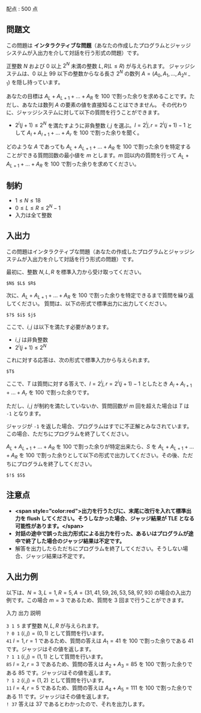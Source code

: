 配点 : $500$ 点

## 問題文

この問題は **インタラクティブな問題**（あなたの作成したプログラムとジャッジシステムが入出力を介して対話を行う形式の問題）です。

正整数 $N$ および $0$ 以上 $2^N$ 未満の整数 $L,R(L\leq R)$ が与えられます。
ジャッジシステムは、$0$ 以上 $99$ 以下の整数からなる長さ $2^N$ の数列 $A = (A_0, A_1, \dots, A_{2^N-1})$ を隠し持っています。

あなたの目標は $A_L+A_{L+1}+\dots+A_{R}$ を $100$ で割った余りを求めることです。ただし、あなたは数列 $A$ の要素の値を直接知ることはできません。
その代わりに、ジャッジシステムに対して以下の質問を行うことができます。

- $2^i(j+1)\leq 2^N$ を満たすように非負整数 $i,j$ を選ぶ。$l=2^ij,r=2^i(j+1)-1$ として $A_l+A_{l+1}+\dots+A_{r}$ を $100$ で割った余りを聞く。

どのような $A$ であっても $A_L+A_{L+1}+\dots+A_{R}$ を $100$ で割った余りを特定することができる質問回数の最小値を $m$ とします。$m$ 回以内の質問を行って $A_L+A_{L+1}+\dots+A_{R}$ を $100$ で割った余りを求めてください。

## 制約

- $1\leq N\leq 18$
- $0\leq L\leq R\leq 2^N-1$
- 入力は全て整数

## 入出力

この問題はインタラクティブな問題（あなたの作成したプログラムとジャッジシステムが入出力を介して対話を行う形式の問題）です。

最初に、整数 $N,L,R$ を標準入力から受け取ってください。

```plain
$N$ $L$ $R$
```

次に、$A_L+A_{L+1}+\dots+A_{R}$ を $100$ で割った余りを特定できるまで質問を繰り返してください。
質問は、以下の形式で標準出力に出力してください。

```plain
$?$ $i$ $j$
```

ここで、$i,j$ は以下を満たす必要があります。

- $i,j$ は非負整数
- $2^i(j+1)\leq 2^N$

これに対する応答は、次の形式で標準入力から与えられます。

```plain
$T$
```

ここで、$T$ は質問に対する答えで、$l=2^ij,r=2^i(j+1)-1$ としたとき $A_l+A_{l+1}+\dots+A_{r}$ を $100$ で割った余りです。

ただし、$i,j$ が制約を満たしていないか、質問回数が $m$ 回を超えた場合は $T$ は `-1` となります。

ジャッジが `-1` を返した場合、プログラムはすでに不正解とみなされています。この場合、ただちにプログラムを終了してください。

$A_L+A_{L+1}+\dots+A_{R}$ を $100$ で割った余りが特定出来たら、$S$ を $A_L+A_{L+1}+\dots+A_{R}$ を $100$ で割った余りとして以下の形式で出力してください。その後、ただちにプログラムを終了してください。

```plain
$!$ $S$
```

## 注意点

- **&lt;span style="color:red"&gt;出力を行うたびに、末尾に改行を入れて標準出力を flush してください。そうしなかった場合、ジャッジ結果が TLE となる可能性があります。&lt;/span&gt;**
- **対話の途中で誤った出力形式による出力を行った、あるいはプログラムが途中で終了した場合のジャッジ結果は不定です。**
- 解答を出力したらただちにプログラムを終了してください。そうしない場合、ジャッジ結果は不定です。

## 入出力例

以下は、$N=3,L=1,R=5,A=(31,41,59,26,53,58,97,93)$ の場合の入出力例です。この場合 $m=3$ であるため、質問を $3$ 回まで行うことができます。

  入力 出力 説明   
 
 `3 1 5`  まず整数 $N,L,R$ が与えられます。  
  `? 0 1`  $(i,j)=(0,1)$ として質問を行います。  
 `41`  $l=1,r=1$ であるため、質問の答えは $A_1=41$ を $100$ で割った余りである $41$ です。ジャッジはその値を返します。  
  `? 1 1` $(i,j) = (1,1)$ として質問を行います。  
 `85`  $l=2,r=3$ であるため、質問の答えは $A_2+A_3=85$ を $100$ で割った余りである $85$ です。ジャッジはその値を返します。  
  `? 1 2` $(i,j) = (1,2)$ として質問を行います。  
 `11`  $l=4,r=5$ であるため、質問の答えは $A_4+A_5=111$ を $100$ で割った余りである $11$ です。ジャッジはその値を返します。  
  `! 37` 答えは $37$ であるとわかったので、それを出力します。